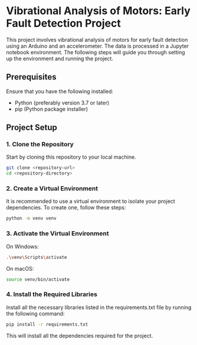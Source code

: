 # Vibrational Analysis of Motors: Early Fault Detection Project

This project involves vibrational analysis of motors for early fault detection using an Arduino and an accelerometer. The data is processed in a Jupyter notebook environment. The following steps will guide you through setting up the environment and running the project.

## Prerequisites

Ensure that you have the following installed:

- Python (preferably version 3.7 or later)
- pip (Python package installer)

## Project Setup

### 1. Clone the Repository

Start by cloning this repository to your local machine.

```bash
git clone <repository-url>
cd <repository-directory>
```

### 2. Create a Virtual Environment
It is recommended to use a virtual environment to isolate your project dependencies. To create one, follow these steps:

```bash
python -m venv venv
```

### 3. Activate the Virtual Environment
On Windows:
```bash
.\venv\Scripts\activate
```

On macOS: 
```bash
source venv/bin/activate
```

### 4. Install the Required Libraries
Install all the necessary libraries listed in the requirements.txt file by running the following command:

```bash
pip install -r requirements.txt
```
This will install all the dependencies required for the project.





